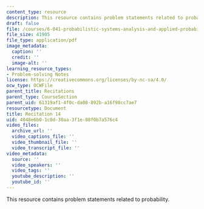 ```yaml
---
content_type: resource
description: This resource contains problem statements related to probability.
draft: false
file: /courses/6-041-probabilistic-systems-analysis-and-applied-probability-fall-2010/4048e6b01c0d30aa3f1e88f0b7a576c4_MIT6_041F10_rec14.pdf
file_size: 41905
file_type: application/pdf
image_metadata:
  caption: ''
  credit: ''
  image-alt: ''
learning_resource_types:
- Problem-solving Notes
license: https://creativecommons.org/licenses/by-nc-sa/4.0/
ocw_type: OCWFile
parent_title: Recitations
parent_type: CourseSection
parent_uid: 61319af1-4f0c-da08-892b-a16f98cc7ae7
resourcetype: Document
title: Recitation 14
uid: 4048e6b0-1c0d-30aa-3f1e-88f0b7a576c4
video_files:
  archive_url: ''
  video_captions_file: ''
  video_thumbnail_file: ''
  video_transcript_file: ''
video_metadata:
  source: ''
  video_speakers: ''
  video_tags: ''
  youtube_description: ''
  youtube_id: ''
---
```

This resource contains problem statements related to probability.